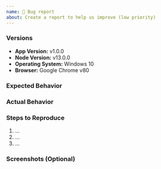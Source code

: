 ```yaml
---
name: 🐛 Bug report
about: Create a report to help us improve (low priority)
---
```


<!-- Please search existing issues to avoid creating duplicates, remember before the title text add tag: [Bug report] -->

### Versions

<!-- Replace or update the values below with your own: -->

-   **App Version:** v1.0.0
-   **Node Version:** v13.0.0
-   **Operating System:** Windows 10
-   **Browser:** Google Chrome v80

### Expected Behavior

<!-- Please describe below this line the program's expected behavior. -->

### Actual Behavior

<!-- Please describe below this line the program's actual behavior. Please include any stack traces
or log output in the back ticks below. -->

### Steps to Reproduce

<!-- Please describe below this line the steps for reproduce this issue, are numbered below. Include as
much detail as possible. -->

1. ...
2. ...
3. ...

### Screenshots (Optional)

<!-- If the error is graphical in nature it is helpful to provide a screenshot below this line. -->

<!--
PAID SUPPORT :
If you need paid support with hight priority donate correct tier on:
- https://github.com/sponsors/basdl
- https://www.patreon.com/join/basdl

Please send me an email (support@basdl.io) before donation, i try provide correct price quotation for your bug or new feature.
-->
